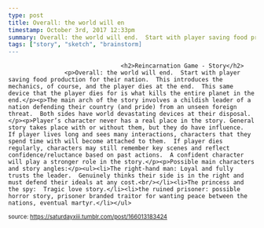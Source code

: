 ```yaml
---
type: post
title: Overall: the world will en
timestamp: October 3rd, 2017 12:33pm
summary: Overall: the world will end.  Start with player saving food production for their nation.  This introduces the mechanics, of course, and the player di
tags: ["story", "sketch", "brainstorm]
---
```


                
                
                                    <h2>Reincarnation Game - Story</h2>
                    <p>Overall: the world will end.  Start with player saving food production for their nation.  This introduces the mechanics, of course, and the player dies at the end.  This same device that the player dies for is what kills the entire planet in the end.</p><p>The main arch of the story involves a childish leader of a nation defending their country (and pride) from an unseen foreign threat.  Both sides have world devastating devices at their disposal.</p><p>Player’s character never has a real place in the story. General story takes place with or without them, but they do have influence.  If player lives long and sees many interactions, characters that they spend time with will become attached to them.  If player dies regularly, characters may still remember key scenes and reflect confidence/reluctance based on past actions.  A confident character will play a stronger role in the story.</p><p>Possible main characters and story angles:</p><ul><li>The right-hand man: Loyal and fully trusts the leader.  Genuinely thinks their side is in the right and must defend their ideals at any cost.<br/></li><li>The princess and the spy:  Tragic love story.</li><li>the ruined prisoner: possible horror story, prisoner branded traitor for wanting peace between the nations, eventual martyr.</li></ul>
                
                
                
                
                
                
                                
<small>source: https://saturdayxiii.tumblr.com/post/166013183424</small>